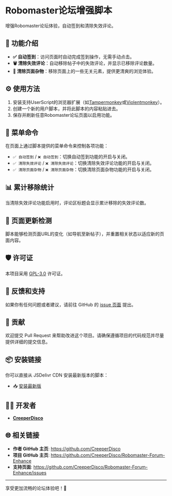 # Robomaster论坛增强脚本

增强Robomaster论坛体验，自动签到和清除失效评论。

## 📌 功能介绍

- **✅ 自动签到**：访问页面时自动完成签到操作，无需手动点击。
- **🗑️ 清除失效评论**：自动移除帖子中的失效评论，并显示已移除评论数量。
- **🧽 清除页面杂物**：移除页面上的一些无关元素，提供更清爽的浏览体验。

## ⚙️ 使用方法

1. 安装支持UserScript的浏览器扩展（如[Tampermonkey](https://www.tampermonkey.net/)或[Violentmonkey](https://violentmonkey.github.io/)）。
2. 创建一个新的用户脚本，并将此脚本的内容粘贴进去。
3. 保存并刷新任意Robomaster论坛页面以启用功能。

## 🧭 菜单命令

在页面上通过脚本提供的菜单命令来控制各项功能：

- `✅ 自动签到` / `❌ 自动签到`：切换自动签到功能的开启与关闭。
- `✅ 清除失效评论` / `❌ 清除失效评论`：切换清除失效评论功能的开启与关闭。
- `✅ 清除页面杂物` / `❌ 清除页面杂物`：切换清除页面杂物功能的开启与关闭。

## 📊 累计移除统计

当清除失效评论功能启用时，评论区标题会显示累计移除的失效评论数。

## 🔁 页面更新检测

脚本能够检测页面URL的变化（如导航至新帖子），并重置相关状态以适应新的页面内容。

## 🛡️ 许可证

本项目采用 [GPL-3.0](LICENSE) 许可证。

## 💬 反馈和支持

如果你有任何问题或者建议，请前往 GitHub 的 [issue 页面](https://github.com/CreeperDisco/Robomaster-Forum-Enhance/issues) 提出。

## 🤝 贡献

欢迎提交 Pull Request 来帮助改进这个项目。请确保遵循项目的代码规范并尽量提供详细的提交信息。

## 📦 安装链接

你可以直接从 JSDelivr CDN 安装最新版本的脚本：
- 📥 [安装最新版](https://cdn.jsdelivr.net/gh/CreeperDisco/Robomaster-Forum-Enhance/script.js)

## 👨‍💻 开发者

- [**CreeperDisco**](https://github.com/CreeperDisco)

## 🌐 相关链接

- **作者 GitHub 主页**: https://github.com/CreeperDisco
- **项目 GitHub 主页**: https://github.com/CreeperDisco/Robomaster-Forum-Enhance
- **支持页面**: https://github.com/CreeperDisco/Robomaster-Forum-Enhance/issues

---

享受更加流畅的论坛体验吧！🎉
